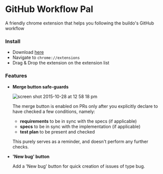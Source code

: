 # GitHub Workflow Pal
A friendly chrome extension that helps you following the buildo's GitHub workflow



### Install
- Download [here](https://github.com/buildo/github-workflow-pal/releases/download/v0.2.0/buildo-gh-workflow.crx)
- Navigate to `chrome://extensions`
- Drag & Drop the extension on the extension list

### Features

- **Merge button safe-guards**

  ![screen shot 2015-10-28 at 12 58 18 pm](https://cloud.githubusercontent.com/assets/691940/10787819/b2738a22-7d73-11e5-9824-cf0777be7b1d.png)

    The merge button is enabled on PRs only after you explicitly declare to have checked a few conditions, namely:
    - **requirements** to be in sync with the specs (if applicable)
    - **specs** to be in sync with the implementation (if applicable)
    - **test plan** to be present and checked

    This purely serves as a reminder, and doesn't perform any further checks.

- **'New bug' button**

  Add a 'New bug' button for quick creation of issues of type bug.
